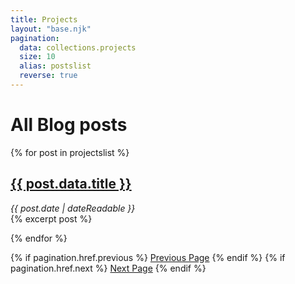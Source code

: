 ```yaml
---
title: Projects
layout: "base.njk"
pagination:
  data: collections.projects
  size: 10
  alias: postslist
  reverse: true
---
```


# All Blog posts

{% for post in projectslist %}
<p>
<h2> <a href="{{post.url}}">{{ post.data.title }}</a> </h2>
<i><time datetime="{{ post.date | dateIso }}">{{ post.date | dateReadable }}</time><br/></i>
{% excerpt post %}
</p>
{% endfor %}

{% if pagination.href.previous %}
<a href="{{pagination.href.previous}}">Previous Page</a>
{% endif %}
{% if pagination.href.next %}
<a href="{{pagination.href.next}}">Next Page</a>
{% endif %}